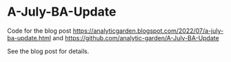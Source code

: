 # A-July-BA-Update

Code for the blog post https://analyticgarden.blogspot.com/2022/07/a-july-ba-update.html and https://github.com/analytic-garden/A-July-BA-Update

See the blog post for details.
